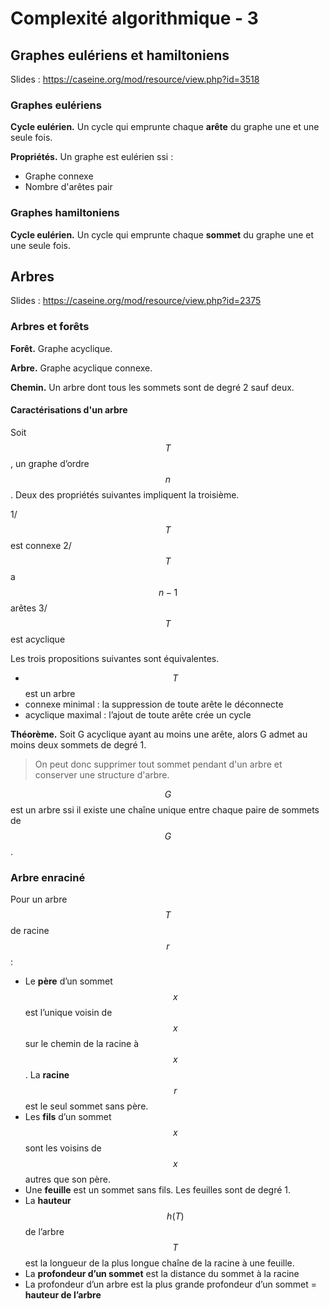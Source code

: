 # Complexité algorithmique - 3

## Graphes eulériens et hamiltoniens

Slides : <https://caseine.org/mod/resource/view.php?id=3518>

### Graphes eulériens

**Cycle eulérien.** Un cycle qui emprunte chaque **arête** du graphe une et une seule fois.

**Propriétés.** Un graphe est eulérien ssi :

- Graphe connexe
- Nombre d'arêtes pair

### Graphes hamiltoniens

**Cycle eulérien.** Un cycle qui emprunte chaque **sommet** du graphe une et une seule fois.

## Arbres

Slides : <https://caseine.org/mod/resource/view.php?id=2375>

### Arbres et forêts

**Forêt.** Graphe acyclique.

**Arbre.** Graphe acyclique connexe.

**Chemin.** Un arbre dont tous les sommets sont de degré 2 sauf deux.

#### Caractérisations d'un arbre

Soit $$T$$, un graphe d’ordre $$n$$. Deux des propriétés suivantes impliquent la troisième.

1/ $$T$$ est connexe
2/ $$T$$ a $$n - 1$$ arêtes
3/ $$T$$ est acyclique

Les trois propositions suivantes sont équivalentes.

- $$T$$ est un arbre
- connexe minimal : la suppression de toute arête le déconnecte
- acyclique maximal : l’ajout de toute arête crée un cycle

**Théorème.** Soit G acyclique ayant au moins une arête, alors G admet au moins deux sommets de degré 1.

> On peut donc supprimer tout sommet pendant d'un arbre et conserver une structure d'arbre.

$$G$$ est un arbre ssi il existe une chaîne unique entre chaque paire de sommets de $$G$$.

### Arbre enraciné

Pour un arbre $$T$$ de racine $$r$$ :

- Le **père** d’un sommet $$x$$ est l’unique voisin de $$x$$ sur le chemin de la racine à $$x$$. La **racine** $$r$$ est le seul sommet sans père.
- Les **fils** d’un sommet $$x$$ sont les voisins de $$x$$ autres que son père.
- Une **feuille** est un sommet sans fils. Les feuilles sont de degré 1.
- La **hauteur** $$h(T)$$ de l’arbre $$T$$ est la longueur de la plus longue chaîne de la racine à une feuille.
- La **profondeur d’un sommet** est la distance du sommet à la racine
- La profondeur d’un arbre est la plus grande profondeur d’un sommet = **hauteur de l’arbre**

